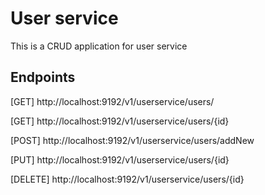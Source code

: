 # User service
This is a CRUD application for user service

## Endpoints
[GET] http://localhost:9192/v1/userservice/users/

[GET] http://localhost:9192/v1/userservice/users/{id}

[POST] http://localhost:9192/v1/userservice/users/addNew

[PUT] http://localhost:9192/v1/userservice/users/{id}

[DELETE] http://localhost:9192/v1/userservice/users/{id}
